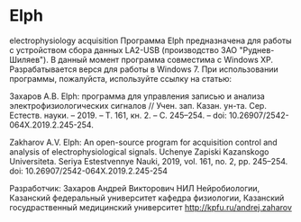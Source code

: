 # Elph
electrophysiology acquisition
Программа Elph предназначена для работы с устройством сбора данных LA2-USB (производство ЗАО "Руднев-Шиляев").
В данный момент программа совместима с Windows XP. Разрабатывается верся для работы в Windows 7.
При использовании программы, пожалуйста, используйте ссылку на статью:

Захаров А.В. Elph: программа для управления записью и анализа электрофизиологических сигналов // Учен. зап. Казан. ун-та. Сер. Естеств. науки. – 2019. – Т. 161, кн. 2. – С. 245–254. – doi: 10.26907/2542-064X.2019.2.245-254.

Zakharov A.V. Elph: An open-source program for acquisition control and analysis of electrophysiological signals. Uchenye Zapiski Kazanskogo Universiteta. Seriya Estestvennye Nauki, 2019, vol. 161, no. 2, pp. 245–254. doi: 10.26907/2542-064X.2019.2.245-254

Разработчик:
Захаров Андрей Викторович
НИЛ Нейробиологии, Казанский федеральный университет
кафедра физиологии, Казанский госудраственный медицинский университет
http://kpfu.ru/andrej.zaharov
